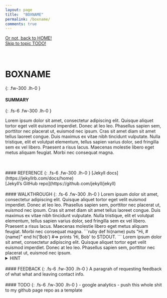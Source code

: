 ```yaml
---
layout: page
title:  "BOXNAME"
permalink: /boxname/
comments: true
---
```

[Or not, back to HOME!](/)<br>
[Skip to topic TODO!](/boxname/#todo)<br>
<br>
<br>
# BOXNAME
{: .fw-300 .lh-0 }
#### SUMMARY
{: .fs-6 .fw-300 .lh-0 }
<!-- excerpt-start -->
Lorem ipsum dolor sit amet, consectetur adipiscing elit. Quisque aliquet tortor eget velit euismod imperdiet. Donec at leo leo. Phasellus sapien sem, porttitor nec placerat ut, euismod nec ipsum. Cras sit amet diam sit amet tellus laoreet congue. Duis maximus ex vitae nibh tincidunt vulputate. Nulla tristique, elit et volutpat elementum, tellus sapien varius dolor, sed fringilla sem ex vel libero. Praesent a risus lacus. Maecenas molestie libero eget metus aliquam feugiat. Morbi nec consequat magna.
<!-- excerpt-end -->
<br>
<br>
#### REFERENCE
{: .fs-6 .fw-300 .lh-0 }
[Jekyll docs](https://jekyllrb.com/docs/home)<br>
[Jekyll’s GitHub repo](https://github.com/jekyll/jekyll)<br>
<br>
#### WALKTHROUGH
{: .fs-6 .fw-300 .lh-0 }
Lorem ipsum dolor sit amet, consectetur adipiscing elit. Quisque aliquet tortor eget velit euismod imperdiet. Donec at leo leo. Phasellus sapien sem, porttitor nec placerat ut, euismod nec ipsum. Cras sit amet diam sit amet tellus laoreet congue. Duis maximus ex vitae nibh tincidunt vulputate. Nulla tristique, elit et volutpat elementum, tellus sapien varius dolor, sed fringilla sem ex vel libero. Praesent a risus lacus. Maecenas molestie libero eget metus aliquam feugiat. Morbi nec consequat magna.
```ruby
def hi(name)
  puts "Hi, #{name}"
end
hi('Bob') #=> prints 'Hi, Bob' to STDOUT.
```
Lorem ipsum dolor sit amet, consectetur adipiscing elit. Quisque aliquet tortor eget velit euismod imperdiet. Donec at leo leo. Phasellus sapien sem, porttitor nec placerat ut, euismod nec ipsum. 
<details close markdown="block">
<summary>
  HINT
</summary>
<p>
  Cras sit amet diam sit amet tellus laoreet congue. Duis maximus ex vitae nibh tincidunt vulputate. Nulla tristique, elit et volutpat elementum, tellus sapien varius dolor, sed fringilla sem ex vel libero. Praesent a risus lacus. Maecenas molestie libero eget metus aliquam feugiat. Morbi nec consequat magna.
</p>
</details>
<br>
#### FEEDBACK
{: .fs-6 .fw-300 .lh-0 }
A paragrah of requesting feedback of what what and leaving contact info.<br>
<br>
#### TODO
{: .fs-6 .fw-300 .lh-0 }
- google analytics
- push this whole shit to my github page repo as a template

